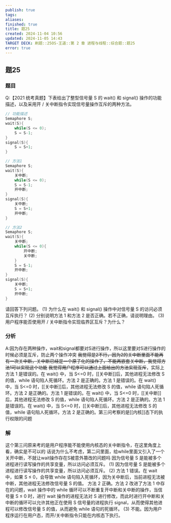 ```yaml
---
publish: true
tags: 
aliases: 
finished: true
title: 题25
created: 2024-11-04 10:56
updated: 2024-11-05 14:43
TARGET DECK: 刷题::25OS-王道::第 2 章 进程与线程::综合题::题25
error: true
---
```

## 题25
### 题目
Q:【2021 统考真题】下表给出了整型信号量 S 的 wait() 和 signal() 操作的功能描述，以及采用开 / 关中断指令实现信号量操作互斥的两种方法。
```cpp
// 功能描述
Semaphore S;
wait(S){
    while(S <= 0);
    S = S-1;
}
signal(S){
    S = S+1;
}

// 方法1
Semaphore S;
wait(S){
    关中断;
    while(S <= 0);
    S = S-1;
    开中断;
}
signal(S){
    关中断;
    S = S+1;
    开中断;
}

// 方法2
Semaphore S;
wait(S){
    关中断;
    while(S <= 0){
        开中断;
        关中断;
    }
    S = S-1;
    开中断;
}
signal(S){
    关中断;
    S = S+1;
    开中断;
}
```
请回答下列问题。
(1) 为什么在 wait() 和 signal() 操作中对信号量 S 的访问必须互斥执行？
(2) 分别说明方法 1 和方法 2 是否正确。若不正确，请说明理由。
(3) 用户程序能否使用开 / 关中断指令实现临界区互斥？为什么？
### 分析
A:因为存在两种操作，wait和signal都要对S进行操作，所以这里要对S进行操作的时候必须是互斥，防止两个操作冲突
~~我觉得是2不行，因为2的关中断里面不能再有一次关中断，关中断已经是一个原子化的操作了，不能再嵌套关中断，我觉得方法1可以实现这个功能~~
~~我觉得用户程序可以通过上面给出的方法实现互斥~~，实际上方法 1 是错误的。在 wait() 中，当 S<=0 时，[[关中断]]后，其他进程无法修改 S 的值，while 语句陷人死循环。方法 2 是正确的。方法 1 是错误的。在 wait() 中，当 S<=0 时，[[关中断]]后，其他进程无法修改 S 的值，while 语句陷人死循环。方法 2 是正确的。方法 1 是错误的。在 wait() 中，当 S<=0 时，[[关中断]]后，其他进程无法修改 S 的值，while 语句陷人死循环。方法 2 是正确的。方法 1 是错误的。在 wait() 中，当 S<=0 时，[[关中断]]后，其他进程无法修改 S 的值，while 语句陷人死循环。方法 2 是正确的。第三问考察的是[[内核]]态下的执行权限的问题
### 解
这个第三问原来考的是用户程序能不能使用内核态的关中断指令，在这里角度上看，确实是不可以的
话说为什么不考虑，第二问里面，给while里面又引入了一个关开中断，不就让wait操作存在S被意外篡改的问题吗
因为信号量 S 是能被多个进程进行读写操作的共享变量，所以访问必须互斥。
(1) 因为信号量 S 是能被多个进程进行读写操作的共享变量，所以访问必须互斥。
(2) 方法 1 错误。在 wait 中，如果 S ≤ 0，会导致 while 语句陷入死循环，因为关中断后，当前进程无法被中断，其他进程无法修改信号量 S 的值。
方法 2 正确。方法 2 改进了方法 1 中存在的问题，wait 操作中的 while 循环可以不断重复开中断和关中断的操作，当信号量 S ≤ 0 时，进行 wait 操作的进程无法对 S 进行修改，而此时进行开中断和关中断的循环可以允许其他正在使用 S 信号量的进程执行 signal，从而使得其他进程可以修改信号量 S 的值，从而避免 while 语句的死循环。
(3) 不能。因为用户程序运行在用户态，而开/关中断指令只能在内核态下执行。
<!--ID: 1730877585824-->
